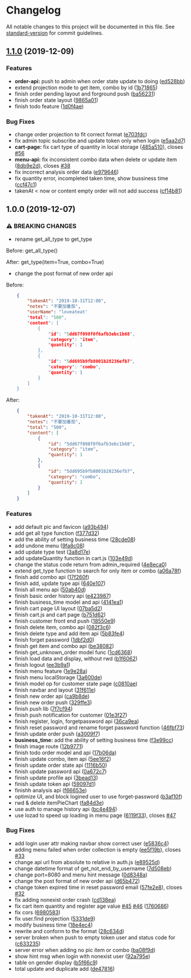 # Changelog

All notable changes to this project will be documented in this file. See [standard-version](https://github.com/conventional-changelog/standard-version) for commit guidelines.

## [1.1.0](https://github.com/creek0810/loveat2/compare/v1.0.0...v1.1.0) (2019-12-09)


### Features

* **order-api:** push to admin when order state update to doing ([ed528bb](https://github.com/creek0810/loveat2/commit/ed528bbd638c7e8f6940349ba8515845ab6c99e0))
* extend projection mode to get item, combo by id ([1b71865](https://github.com/creek0810/loveat2/commit/1b71865050826dcd386b6a4b22cb42be737b217d))
* finish order pending layout and forground push ([ba56231](https://github.com/creek0810/loveat2/commit/ba562318aa9b953dba64ff4b302947564ccacea3))
* finish order state layout ([9865a01](https://github.com/creek0810/loveat2/commit/9865a0157ab34d02dd5518002efb31358cf90e72))
* finish todo feature ([1d0f4ae](https://github.com/creek0810/loveat2/commit/1d0f4aef2fe9216a43ec1e32b3bdd4c29bab62f9))


### Bug Fixes

* change order projection to fit correct format ([e703fdc](https://github.com/creek0810/loveat2/commit/e703fdc9367910ca3b1bd9e8b555e98a862c7c48))
* fix admin topic subscribe and update token only when login ([e5aa2d7](https://github.com/creek0810/loveat2/commit/e5aa2d703a773f14d40d39fd827fbe68b3a2f87b))
* **cart-page:** fix cart type of quantity in local storage ([485a510](https://github.com/creek0810/loveat2/commit/485a5104c576f899cf754599dde893e8fc16c8bd)), closes [#56](https://github.com/creek0810/loveat2/issues/56)
* **menu-api:** fix inconsistent combo data when delete or update item ([8db9e2d](https://github.com/creek0810/loveat2/commit/8db9e2dbc08d1ca7baafdd851f10a769e0cb448d)), closes [#38](https://github.com/creek0810/loveat2/issues/38)
* fix incorrect analysis order data ([e979646](https://github.com/creek0810/loveat2/commit/e979646ab70e818c7d8fd1fe99aab6638cac3a54))
* fix quantity error, incompleted taken time, show bussiness time ([ccf47c1](https://github.com/creek0810/loveat2/commit/ccf47c189c4b38a18e932cc5fbdbdfb47410f4d0))
* takenAt < now or content empty order will not add success ([cf14b81](https://github.com/creek0810/loveat2/commit/cf14b817729e3a6547edcac9c6f1c686db5e7e3a))

## 1.0.0 (2019-12-07)


### ⚠ BREAKING CHANGES

* rename get_all_type to get_type

Before:
    get_all_type()

After:
    get_type(item=True, combo=True)
* change the post format of new order api

Before:
```json
	{
		"takenAt": "2019-10-31T12:00",
		"notes": "不要加番茄",
		"userName": "loveateat'
		"total": "500",
		"content": [
			{
				"id": "5dd67f098f0f6afb3ebc1b68",
				"category": "item",
				"quantity": 1
			},
			{
				"id": "5dd695b9fb8001b28236efb7",
				"category": "combo",
				"quantity": 1
			}
		]
    }
```

After:

```json
    {
		"takenAt": "2019-10-31T12:00",
		"notes": "不要加番茄",
		"total": "500",
		"content": [
			{
				"id": "5dd67f098f0f6afb3ebc1b68",
				"category": "item",
				"quantity": 1
			},
			{
				"id": "5dd695b9fb8001b28236efb7",
				"category": "combo",
				"quantity": 1
			}
		]
	}
```
### Features

* add default pic and favicon ([a93b494](https://github.com/creek0810/loveat2/commit/a93b4945a3f78136bacbbbcbcfcddd3d5aa8f2c1))
* add get all type function ([f377d32](https://github.com/creek0810/loveat2/commit/f377d32af062d067025e65ebebaf0b4afba80233))
* add the ability of setting business time ([28cde08](https://github.com/creek0810/loveat2/commit/28cde085db2811b94593c197aa9d8c6956e12d28))
* add undone menu ([9fa8c08](https://github.com/creek0810/loveat2/commit/9fa8c0894eae6cc22d5213c2b35111e1f52159ce))
* add update type test ([3a8d17e](https://github.com/creek0810/loveat2/commit/3a8d17eae7e6ba99f175efcbb6f53e3c883a8668))
* add updateQuantity function in cart.js ([103e49d](https://github.com/creek0810/loveat2/commit/103e49de4a227dba51014524437bbc9d0286c45b))
* change the status code return from admin_required ([4e8eca0](https://github.com/creek0810/loveat2/commit/4e8eca079cfa08bc500f10054903db2b9e0f8455))
* extend get_type function to search for only item or combo ([a06a78f](https://github.com/creek0810/loveat2/commit/a06a78f68266b01b4ec55294b65f68c907537404))
* finish add combo api ([17f260f](https://github.com/creek0810/loveat2/commit/17f260f645e4267a37632f7ba14a2eb2d2d0bbac))
* finish add, update type api ([640e107](https://github.com/creek0810/loveat2/commit/640e10792b1852cb4319d6d98aa5f090707349d6))
* finish all menu api ([50ab40d](https://github.com/creek0810/loveat2/commit/50ab40de731ef262335df74bb447bc77fd95b844))
* finish basic order history api ([e423987](https://github.com/creek0810/loveat2/commit/e423987373a077094d994b0965099edb431e38c7))
* finish business_time model and api ([4141ea1](https://github.com/creek0810/loveat2/commit/4141ea1101ee26d9a31361ae22041cdfcfcd714f))
* finish cart page UI layout ([07ba5d2](https://github.com/creek0810/loveat2/commit/07ba5d208aa3fa3d18dbdbb2f29092397d0ae04c))
* finish cart.js and cart page ([b751d62](https://github.com/creek0810/loveat2/commit/b751d6209ab084b7cd1d0aa96955f21f0bbcc339))
* finish customer front end push ([18550e9](https://github.com/creek0810/loveat2/commit/18550e9fa3189cd5fda724085bac8022745acce6))
* finish delete item, combo api ([082f3c6](https://github.com/creek0810/loveat2/commit/082f3c6e42e1ce63196d3b9ffbccc3b03aaafdfa))
* finish delete type and add item api ([5b83fe4](https://github.com/creek0810/loveat2/commit/5b83fe411ce0479a018fb33c27d44be3475d13d5))
* finish forget password ([1dbf2d0](https://github.com/creek0810/loveat2/commit/1dbf2d02eb386e480f3296d833b5760740cefe08))
* finish get item and combo api ([be38082](https://github.com/creek0810/loveat2/commit/be3808223acc355c896a034d5a7e2a29eae1b52e))
* finish get_unknown_order model func ([1cd6368](https://github.com/creek0810/loveat2/commit/1cd6368f297e832d0e9758a4cb122aec3c0f6bce))
* finish load data and display, without rwd ([b1f6062](https://github.com/creek0810/loveat2/commit/b1f6062967c15de1d88de3c8718c2a6130e9face))
* finish logout ([ee3b9a1](https://github.com/creek0810/loveat2/commit/ee3b9a171b8ed821dbf472f3482923d0317aa312))
* finish menu feature ([1e9e28a](https://github.com/creek0810/loveat2/commit/1e9e28ac33699f1adb3a2c2335e8109a6c2b6c11))
* finish menu localStorage ([3a600de](https://github.com/creek0810/loveat2/commit/3a600de2bec1bb0f88a2ded9d35757e721dc231e))
* finish model op for customer state page ([c0810ae](https://github.com/creek0810/loveat2/commit/c0810ae9856770a086646c2ad4a44e1fe5036140))
* finish navbar and layout ([31f611e](https://github.com/creek0810/loveat2/commit/31f611e9de54b650fe6faec955243d79da686fd8))
* finish new order api ([ca9b8de](https://github.com/creek0810/loveat2/commit/ca9b8de1fe116cad6e48b5413b502827d8cceb40))
* finish new order push ([329ffe3](https://github.com/creek0810/loveat2/commit/329ffe34457d0c16f06a370647757e02c1cfb25d))
* finish push lib ([7f7cf94](https://github.com/creek0810/loveat2/commit/7f7cf94053cb1321f2b06ac22c6e178d00a6aee7))
* finish push notification for customer ([01e3f27](https://github.com/creek0810/loveat2/commit/01e3f2795c4cbba2ac49736429c932cafe4e3559))
* finish register, login, forgetpassword api ([36ca9ea](https://github.com/creek0810/loveat2/commit/36ca9ea94e6e72ced933af58977a715428ddd220))
* finish reset password and rename forget password function ([46fbf73](https://github.com/creek0810/loveat2/commit/46fbf734f9feafaf7c791a36061e37b609447e96))
* finish update order push ([a3009f7](https://github.com/creek0810/loveat2/commit/a3009f78d5c27a79f8312b5681f2598a818721de))
* **business_time:** add the ability of setting business time ([f3e99cc](https://github.com/creek0810/loveat2/commit/f3e99ccfdd1d179d313bf019b801b81cec8bc012))
* finish image route ([12b9771](https://github.com/creek0810/loveat2/commit/12b977102ba95e96c145bf3383062cb7d53b4095))
* finish todo order model and api ([17b06da](https://github.com/creek0810/loveat2/commit/17b06da692388080263d03bc1cd20fb2379faa0e))
* finish update combo, item api ([5ee16f2](https://github.com/creek0810/loveat2/commit/5ee16f2cfaf85f8f7709e4153569838146351f22))
* finish update order state api ([1116b50](https://github.com/creek0810/loveat2/commit/1116b5017e8a508aebc331eb836e51f0332e4534))
* finish update password api ([0a672c7](https://github.com/creek0810/loveat2/commit/0a672c7cc553fc11c8195d536fc1273f3ffa47cf))
* finish update profile api ([3bead13](https://github.com/creek0810/loveat2/commit/3bead1399f4dbf3eed2c6cb17d164753e5e55baf))
* finish update token api ([59097d1](https://github.com/creek0810/loveat2/commit/59097d18c343e6e422d343736fc3cfed07858ac9))
* finishh analysis api ([f66653e](https://github.com/creek0810/loveat2/commit/f66653e69dfd316546bce2cdc62ee89291f09d91))
* optimize UI, and block logined user to use forget-password ([b3af10f](https://github.com/creek0810/loveat2/commit/b3af10f2f881ac79bfdf8e4d675f471a9f2ec85b))
* rwd & delete itemPieChart ([fa84d3e](https://github.com/creek0810/loveat2/commit/fa84d3ea3aea76d72eca0de4fbbb7aa32aa13c34))
* use auth to manage history api ([bc4e494](https://github.com/creek0810/loveat2/commit/bc4e49481ee3d3d2d244e95066b27acabf104075))
* use lozad to speed up loading in menu page ([6119f33](https://github.com/creek0810/loveat2/commit/6119f33e8dde0b172879e116cea306c7c93f4362)), closes [#47](https://github.com/creek0810/loveat2/issues/47)


### Bug Fixes

* add login user attr making navbar show correct user ([e5836c4](https://github.com/creek0810/loveat2/commit/e5836c439f8da9053f7d4e599f8e0d6471ba6ae2))
* adding menu failed when order collection is empty ([ee5f19b](https://github.com/creek0810/loveat2/commit/ee5f19b180532b13af4ea626b9d6df6e0bfae711)), closes [#33](https://github.com/creek0810/loveat2/issues/33)
* change api url from absolute to relative in auth.js ([e89525d](https://github.com/creek0810/loveat2/commit/e89525d9a6417013e80f641a619bcf9b7ccbe9e3))
* change datetime format of get_not_end_by_username ([7d508eb](https://github.com/creek0810/loveat2/commit/7d508eb55438913594ce1dd8da89b4505a5b5843))
* change port=8080 and menu hint message ([0d8348a](https://github.com/creek0810/loveat2/commit/0d8348ade42581f83d1299217f1cf4f271b8874c))
* change the post format of new order api ([d65b472](https://github.com/creek0810/loveat2/commit/d65b47265cbea6375f97ce8f6776bdb5a7b1d97f))
* change token expired time in reset password email ([57fe2e8](https://github.com/creek0810/loveat2/commit/57fe2e862d5105e7236036b4084eecf68ec02492)), closes [#32](https://github.com/creek0810/loveat2/issues/32)
* fix adding nonexist order crash ([cd138ea](https://github.com/creek0810/loveat2/commit/cd138ea0193c389f903753e2efe7d52bc3a946c3))
* fix cart item quantity and register age value [#45](https://github.com/creek0810/loveat2/issues/45) [#46](https://github.com/creek0810/loveat2/issues/46) ([1760686](https://github.com/creek0810/loveat2/commit/176068625d528a9448b59f5a4613af28ad9f59e4))
* fix cors ([6980583](https://github.com/creek0810/loveat2/commit/69805835883eb9dd2c47a5714af48431755fa48b))
* fix user.find projection ([5331de9](https://github.com/creek0810/loveat2/commit/5331de9208205a0d8983e8be952f12b3876c7301))
* modify business time ([18e4ec4](https://github.com/creek0810/loveat2/commit/18e4ec4faf12b321a9484271550cba909065eb44))
* rewrite and conform to the format ([28c634d](https://github.com/creek0810/loveat2/commit/28c634d67eec15780f864e97dd0032e49c4deb63))
* server broken when push to empty token user and status code for ([c633235](https://github.com/creek0810/loveat2/commit/c633235c51b46762b1be428122e87a2ea76c1226))
* server error when adding no pic item or combo ([ba08f9d](https://github.com/creek0810/loveat2/commit/ba08f9d7fcb718645bbed2dbe8d89c245fbe0ace))
* show hint msg when login with nonexist user ([92a795e](https://github.com/creek0810/loveat2/commit/92a795e549cd6de772aa4cd23d4245785ccb5d85))
* table on gender display ([b5f66c9](https://github.com/creek0810/loveat2/commit/b5f66c9d99034ed8afb1d6804b1f055ae83dbce3))
* total update and duplicate add ([de47816](https://github.com/creek0810/loveat2/commit/de47816a1c8ec3fc1d543ffec7c94643afaec946))
